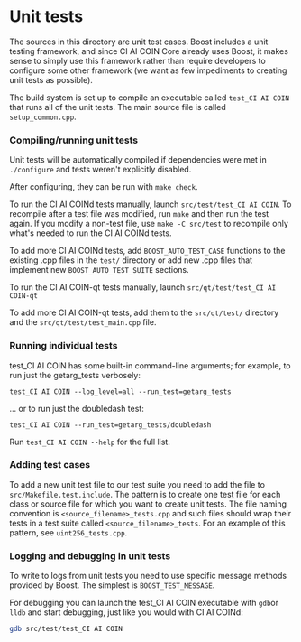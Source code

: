 # Unit tests

The sources in this directory are unit test cases. Boost includes a
unit testing framework, and since CI AI COIN Core already uses Boost, it makes
sense to simply use this framework rather than require developers to
configure some other framework (we want as few impediments to creating
unit tests as possible).

The build system is set up to compile an executable called `test_CI AI COIN`
that runs all of the unit tests. The main source file is called
`setup_common.cpp`.

### Compiling/running unit tests

Unit tests will be automatically compiled if dependencies were met in `./configure`
and tests weren't explicitly disabled.

After configuring, they can be run with `make check`.

To run the CI AI COINd tests manually, launch `src/test/test_CI AI COIN`. To recompile
after a test file was modified, run `make` and then run the test again. If you
modify a non-test file, use `make -C src/test` to recompile only what's needed
to run the CI AI COINd tests.

To add more CI AI COINd tests, add `BOOST_AUTO_TEST_CASE` functions to the existing
.cpp files in the `test/` directory or add new .cpp files that
implement new `BOOST_AUTO_TEST_SUITE` sections.

To run the CI AI COIN-qt tests manually, launch `src/qt/test/test_CI AI COIN-qt`

To add more CI AI COIN-qt tests, add them to the `src/qt/test/` directory and
the `src/qt/test/test_main.cpp` file.

### Running individual tests

test_CI AI COIN has some built-in command-line arguments; for
example, to run just the getarg_tests verbosely:

    test_CI AI COIN --log_level=all --run_test=getarg_tests

... or to run just the doubledash test:

    test_CI AI COIN --run_test=getarg_tests/doubledash

Run `test_CI AI COIN --help` for the full list.

### Adding test cases

To add a new unit test file to our test suite you need
to add the file to `src/Makefile.test.include`. The pattern is to create
one test file for each class or source file for which you want to create
unit tests. The file naming convention is `<source_filename>_tests.cpp`
and such files should wrap their tests in a test suite
called `<source_filename>_tests`. For an example of this pattern,
see `uint256_tests.cpp`.

### Logging and debugging in unit tests

To write to logs from unit tests you need to use specific message methods
provided by Boost. The simplest is `BOOST_TEST_MESSAGE`.

For debugging you can launch the test_CI AI COIN executable with `gdb`or `lldb` and
start debugging, just like you would with CI AI COINd:

```bash
gdb src/test/test_CI AI COIN
```
